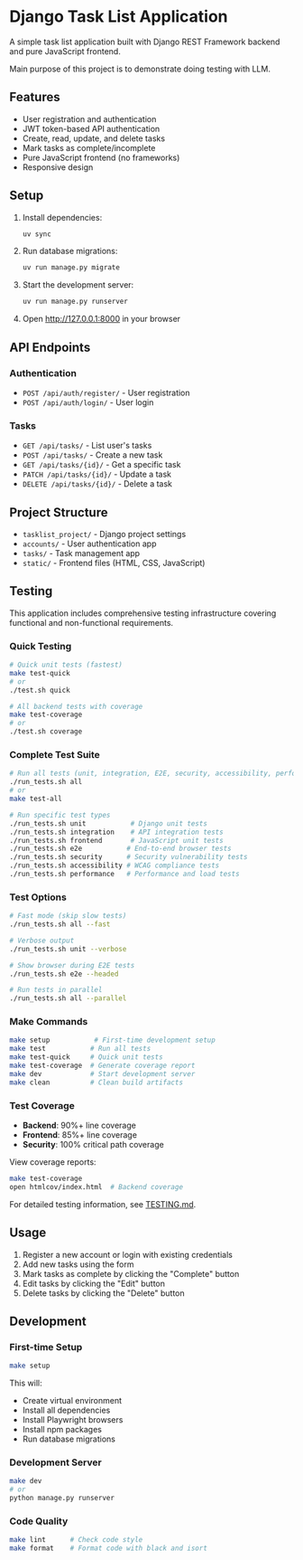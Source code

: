 # Django Task List Application

A simple task list application built with Django REST Framework backend and pure JavaScript frontend.

Main purpose of this project is to demonstrate doing testing with LLM.

## Features

- User registration and authentication
- JWT token-based API authentication
- Create, read, update, and delete tasks
- Mark tasks as complete/incomplete
- Pure JavaScript frontend (no frameworks)
- Responsive design

## Setup

1. Install dependencies:
   ```bash
   uv sync
   ```

2. Run database migrations:
   ```bash
   uv run manage.py migrate
   ```

3. Start the development server:
   ```bash
   uv run manage.py runserver
   ```

4. Open http://127.0.0.1:8000 in your browser

## API Endpoints

### Authentication
- `POST /api/auth/register/` - User registration
- `POST /api/auth/login/` - User login

### Tasks
- `GET /api/tasks/` - List user's tasks
- `POST /api/tasks/` - Create a new task
- `GET /api/tasks/{id}/` - Get a specific task
- `PATCH /api/tasks/{id}/` - Update a task
- `DELETE /api/tasks/{id}/` - Delete a task

## Project Structure

- `tasklist_project/` - Django project settings
- `accounts/` - User authentication app
- `tasks/` - Task management app
- `static/` - Frontend files (HTML, CSS, JavaScript)

## Testing

This application includes comprehensive testing infrastructure covering functional and non-functional requirements.

### Quick Testing

```bash
# Quick unit tests (fastest)
make test-quick
# or
./test.sh quick

# All backend tests with coverage
make test-coverage
# or
./test.sh coverage
```

### Complete Test Suite

```bash
# Run all tests (unit, integration, E2E, security, accessibility, performance)
./run_tests.sh all
# or
make test-all

# Run specific test types
./run_tests.sh unit           # Django unit tests
./run_tests.sh integration    # API integration tests
./run_tests.sh frontend       # JavaScript unit tests
./run_tests.sh e2e           # End-to-end browser tests
./run_tests.sh security      # Security vulnerability tests
./run_tests.sh accessibility # WCAG compliance tests
./run_tests.sh performance   # Performance and load tests
```

### Test Options

```bash
# Fast mode (skip slow tests)
./run_tests.sh all --fast

# Verbose output
./run_tests.sh unit --verbose

# Show browser during E2E tests
./run_tests.sh e2e --headed

# Run tests in parallel
./run_tests.sh all --parallel
```

### Make Commands

```bash
make setup           # First-time development setup
make test           # Run all tests
make test-quick     # Quick unit tests
make test-coverage  # Generate coverage report
make dev            # Start development server
make clean          # Clean build artifacts
```

### Test Coverage

- **Backend**: 90%+ line coverage
- **Frontend**: 85%+ line coverage
- **Security**: 100% critical path coverage

View coverage reports:
```bash
make test-coverage
open htmlcov/index.html  # Backend coverage
```

For detailed testing information, see [TESTING.md](TESTING.md).

## Usage

1. Register a new account or login with existing credentials
2. Add new tasks using the form
3. Mark tasks as complete by clicking the "Complete" button
4. Edit tasks by clicking the "Edit" button
5. Delete tasks by clicking the "Delete" button

## Development

### First-time Setup

```bash
make setup
```

This will:
- Create virtual environment
- Install all dependencies
- Install Playwright browsers
- Install npm packages
- Run database migrations

### Development Server

```bash
make dev
# or
python manage.py runserver
```

### Code Quality

```bash
make lint      # Check code style
make format    # Format code with black and isort
```